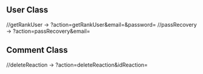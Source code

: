 ## User Class
//getRankUser ->  ?action=getRankUser&email=&password= 
//passRecovery -> ?action=passRecovery&email=
## Comment Class
//deleteReaction -> ?action=deleteReaction&idReaction=

